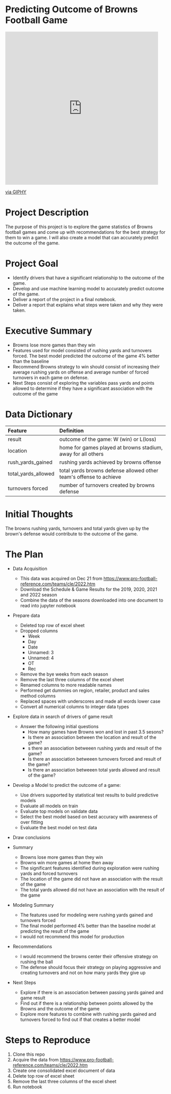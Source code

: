 # Predicting Outcome of Browns Football Game
<iframe src="https://giphy.com/embed/WnkhbbC1pwr2SoIzVr" width="480" height="480" frameBorder="0" class="giphy-embed" allowFullScreen></iframe><p><a href="https://giphy.com/gifs/studiosoriginals-WnkhbbC1pwr2SoIzVr">via GIPHY</a></p>
 
# Project Description
The purpose of this project is to explore the game statistics of Browns football games and come up with recommendations for the best strategy for them to win a game. I will also create a model that can accurately predict the outcome of the game. 
 
# Project Goal
* Identify drivers that have a significant relationship to the outcome of the game.  
* Develop and use machine learning model to accurately predict outcome of the game. 
* Deliver a report of the project in a final notebook.
* Deliver a report that explains what steps were taken and why they were taken.

# Executive Summary 
* Browns lose more games than they win
* Features used for model consisted of rushing yards and turnovers forced. The best model predicted the outcome of the game 4% better than the baseline
* Recommend Browns strategy to win should consist of increasing their average rushing yards on offense and average number of forced turnovers in each game on defense. 
* Next Steps consist of exploring the variables pass yards and points allowed to determine if they have a significant association with the outcome of the game

# Data Dictionary

| Feature | Definition |
|:--------|:-----------|
|result| outcome of the game: W (win) or L(loss)|
|location| home for games played at browns stadium, away for all others|
|rush_yards_gained| rushing yards achieved by browns offense |
|total_yards_allowed| total yards browns defense allowed other team's offense to achieve |
|turnovers forced| number of turnovers created by browns defense|

# Initial Thoughts
The browns rushing yards, turnovers and total yards given up by the brown's defense would contribute to the outcome of the game. 

# The Plan
* Data Acquisition
    * This data was acquired on Dec 21 from https://www.pro-football-reference.com/teams/cle/2022.htm
    * Download the Schedule & Game Results for the 2019, 2020, 2021 and 2022 season 
    * Combine the data of the seasons downloaded into one document to read into jupyter notebook

* Prepare data
   * Deleted top row of excel sheet 
   * Dropped columns 
        * Week
        * Day
        * Date
        * Unnamed: 3  
        * Unnamed: 4
        * OT 
        * Rec
    * Remove the bye weeks from each season 
    * Remove the last three columns of the excel sheet
    * Renamed columns to more readable names 
    * Performed get dummies on region, retailer, product and sales method columns 
    * Replaced spaces with underscores and made all words lower case
    * Convert all numerical columns to integer data types 

* Explore data in search of drivers of game result
   * Answer the following initial questions
       * How many games have Browns won and lost in past 3.5 sesons?
       * Is there an association between the location and result of the game?  
       * s there an association betweeen rushing yards and result of the game?
       * Is there an association betweeen turnovers forced and result of the game?
       * Is there an association betweeen total yards allowed and result of the game?

* Develop a Model to predict the outcome of a game:
   * Use drivers supported by statistical test results to build predictive models
   * Evaluate all models on train 
   * Evaluate top models on validate data 
   * Select the best model based on best accuracy with awareness of over fitting
   * Evaluate the best model on test data
 
* Draw conclusions
* Summary
    * Browns lose more games than they win 
    * Browns win more games at home then away 
    * The significant features identified during exploration were rushing yards and forced turnovers
    * The location of the game did not have an association with the result of the game 
    * The total yards allowed did not have an association with the result of the game 

* Modeling Summary
    * The features used for modeling were rushing yards gained and turnovers forced
    * The final model performed 4% better than the baseline model at predicting the result of the game
    * I would not recommend this model for production
* Recommendations
    * I would recommend the browns center their offensive strategy on rushing the ball
    * The defense should focus their strategy on playing aggressive and creating turnovers and not on how many yards they give up

* Next Steps
    * Explore if there is an association between passing yards gained and game result
    * Find out if there is a relationship between points allowed by the Browns and the outcome of the game
    * Explore more features to combine with rushing yards gained and turnovers forced to find out if that creates a better model


# Steps to Reproduce
1) Clone this repo
2) Acquire the data from https://www.pro-football-reference.com/teams/cle/2022.htm
3) Create one consolidated excel document of data
4) Delete top row of excel sheet
5) Remove the last three columns of the excel sheet
6) Run notebook


